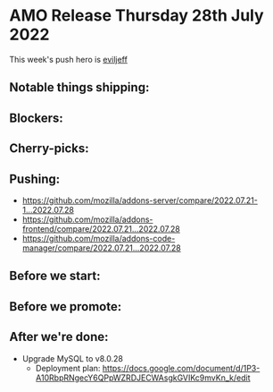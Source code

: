 # AMO Release Thursday 28th July 2022

This week's push hero is [eviljeff](https://github.com/eviljeff)

## Notable things shipping:

## Blockers:

## Cherry-picks:

## Pushing:

- https://github.com/mozilla/addons-server/compare/2022.07.21-1...2022.07.28
- https://github.com/mozilla/addons-frontend/compare/2022.07.21...2022.07.28
- https://github.com/mozilla/addons-code-manager/compare/2022.07.21...2022.07.28

## Before we start:

## Before we promote:

## After we're done:
- Upgrade MySQL to v8.0.28
  - Deployment plan: https://docs.google.com/document/d/1P3-A10RbpRNgecY6QPpWZRDJECWAsgkGVIKc9mvKn_k/edit
